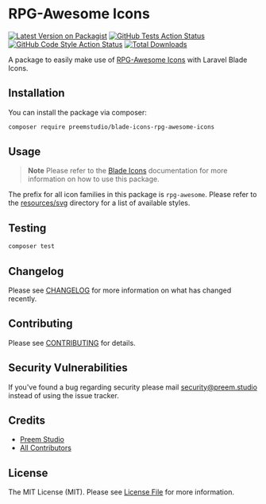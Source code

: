 # RPG-Awesome Icons

[![Latest Version on Packagist](https://img.shields.io/packagist/v/preemstudio/blade-icons-rpg-awesome-icons.svg?style=flat-square)](https://packagist.org/packages/preemstudio/blade-icons-rpg-awesome-icons)
[![GitHub Tests Action Status](https://img.shields.io/github/actions/workflow/status/preemstudio/blade-icons-rpg-awesome-icons/run-tests.yml?branch=main&label=tests&style=flat-square)](https://github.com/PreemStudio/blade-icons-rpg-awesome-icons/actions?query=workflow%3Arun-tests+branch%3Amain)
[![GitHub Code Style Action Status](https://img.shields.io/github/actions/workflow/status/preemstudio/blade-icons-rpg-awesome-icons/fix-php-code-style-issues.yml?branch=main&label=code%20style&style=flat-square)](https://github.com/PreemStudio/blade-icons-rpg-awesome-icons/actions?query=workflow%3A"Fix+PHP+code+style+issues"+branch%3Amain)
[![Total Downloads](https://img.shields.io/packagist/dt/preemstudio/blade-icons-rpg-awesome-icons.svg?style=flat-square)](https://packagist.org/packages/preemstudio/blade-icons-rpg-awesome-icons)

A package to easily make use of [RPG-Awesome Icons](https://github.com/nagoshiashumari/rpg-awesome-raw/) with Laravel Blade Icons.

## Installation

You can install the package via composer:

```bash
composer require preemstudio/blade-icons-rpg-awesome-icons
```

## Usage

> **Note**
> Please refer to the [Blade Icons](https://github.com/PreemStudio/blade-icons) documentation for more information on how to use this package.

The prefix for all icon families in this package is `rpg-awesome`. Please refer to the [resources/svg](/resources/svg) directory for a list of available styles.

## Testing

```bash
composer test
```

## Changelog

Please see [CHANGELOG](CHANGELOG.md) for more information on what has changed recently.

## Contributing

Please see [CONTRIBUTING](CONTRIBUTING.md) for details.

## Security Vulnerabilities

If you've found a bug regarding security please mail [security@preem.studio](mailto:security@preem.studio) instead of using the issue tracker.

## Credits

- [Preem Studio](https://github.com/PreemStudio)
- [All Contributors](../../contributors)

## License

The MIT License (MIT). Please see [License File](LICENSE.md) for more information.
